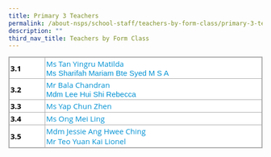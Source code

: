 ```yaml
---
title: Primary 3 Teachers
permalink: /about-nsps/school-staff/teachers-by-form-class/primary-3-teachers
description: ""
third_nav_title: Teachers by Form Class
---
```

<table border="0" cellspacing="1" cellpadding="5" class="iveo_table ives_tab_simple3 ive_eobj_center" style="margin: auto auto 1em; outline: 0px; padding: 0px; border-collapse: collapse; clear: both; border: 1px solid rgb(170, 170, 170); font-family: &quot;Open Sans&quot;, sans-serif; color: rgb(0, 0, 0); font-size: 14.9996px; font-style: normal; font-variant-ligatures: normal; font-variant-caps: normal; font-weight: 400; letter-spacing: normal; orphans: 2; text-align: left; text-transform: none; white-space: normal; widows: 2; word-spacing: 0px; -webkit-text-stroke-width: 0px; background-color: rgb(255, 255, 255); text-decoration-thickness: initial; text-decoration-style: initial; text-decoration-color: initial;"><tbody style="margin: 0px; outline: 0px; padding: 0px; font-family: &quot;Open Sans&quot;, sans-serif;"><tr style="margin: 0px; outline: 0px; padding: 0px; font-family: &quot;Open Sans&quot;, sans-serif;"><td style="margin: 0px; outline: 0px; padding: 2px; text-align: left; border: 1px solid rgb(170, 170, 170); font-family: &quot;Open Sans&quot;, sans-serif; width: 100px;"><strong style="margin: 0px; outline: 0px; padding: 0px; font-family: &quot;Open Sans&quot;, sans-serif;">3.1</strong></td><td style="margin: 0px; outline: 0px; padding: 2px; text-align: left; border: 1px solid rgb(170, 170, 170); font-family: &quot;Open Sans&quot;, sans-serif; width: 700px;"><span style="margin: 0px; outline: 0px; padding: 0px; font-family: Calibri, sans-serif; font-size: 11pt; line-height: 15.6933px;"><a href="mailto:tan_yingru_matilda@moe.edu.sg" style="margin: 0px; outline: 0px; padding: 0px; font-family: &quot;Open Sans&quot;, sans-serif; color: rgb(1, 145, 211); text-decoration: none; font-weight: 400; cursor: pointer;"><span style="margin: 0px; outline: 0px; padding: 0px; font-family: Arial, sans-serif; background-image: initial; background-position: initial; background-size: initial; background-repeat: initial; background-attachment: initial; background-origin: initial; background-clip: initial;"></span></a></span><a href="mailto:tan_yingru_matilda@moe.edu.sg" class="" style="margin: 0px; outline: 0px; padding: 0px; font-family: &quot;Open Sans&quot;, sans-serif; color: rgb(1, 145, 211); text-decoration: none; font-weight: 400; cursor: pointer;"><span class="" style="margin: 0px; outline: 0px; padding: 0px; font-family: &quot;Open Sans&quot;, sans-serif;">Ms Tan Yingru Matilda</span></a><br style="margin: 0px; outline: 0px; padding: 0px; font-family: &quot;Open Sans&quot;, sans-serif;"><a href="mailto:sharifah_mariam_syed_m@moe.edu.sg" style="margin: 0px; outline: 0px; padding: 0px; font-family: &quot;Open Sans&quot;, sans-serif; color: rgb(1, 145, 211); text-decoration: none; font-weight: 400; cursor: pointer;"><span style="margin: 0px; outline: 0px; padding: 0px; font-family: Arial, sans-serif; background-image: initial; background-position: initial; background-size: initial; background-repeat: initial; background-attachment: initial; background-origin: initial; background-clip: initial;">Ms Sharifah Mariam Bte Syed M S A</span></a><br style="margin: 0px; outline: 0px; padding: 0px; font-family: &quot;Open Sans&quot;, sans-serif;"></td></tr><tr style="margin: 0px; outline: 0px; padding: 0px; font-family: &quot;Open Sans&quot;, sans-serif;"><td style="margin: 0px; outline: 0px; padding: 2px; text-align: left; border: 1px solid rgb(170, 170, 170); font-family: &quot;Open Sans&quot;, sans-serif;"><strong style="margin: 0px; outline: 0px; padding: 0px; font-family: &quot;Open Sans&quot;, sans-serif;">3.2</strong></td><td style="margin: 0px; outline: 0px; padding: 2px; text-align: left; border: 1px solid rgb(170, 170, 170); font-family: &quot;Open Sans&quot;, sans-serif;"><a href="mailto:bala_chandran_thiruselvan@moe.edu.sg" target="" style="margin: 0px; outline: 0px; padding: 0px; font-family: &quot;Open Sans&quot;, sans-serif; color: rgb(1, 145, 211); text-decoration: none; font-weight: 400; cursor: pointer;">Mr Bala Chandran</a><br style="margin: 0px; outline: 0px; padding: 0px; font-family: &quot;Open Sans&quot;, sans-serif;"><a href="mailto:lee_hui_shi_rebecca@moe.edu.sg" style="margin: 0px; outline: 0px; padding: 0px; font-family: &quot;Open Sans&quot;, sans-serif; color: rgb(1, 145, 211); text-decoration: none; font-weight: 400; cursor: pointer;"><span style="margin: 0px; outline: 0px; padding: 0px; font-family: Arial, sans-serif; background-image: initial; background-position: initial; background-size: initial; background-repeat: initial; background-attachment: initial; background-origin: initial; background-clip: initial;">Mdm Lee Hui Shi Rebecca</span></a><br style="margin: 0px; outline: 0px; padding: 0px; font-family: &quot;Open Sans&quot;, sans-serif;"></td></tr><tr style="margin: 0px; outline: 0px; padding: 0px; font-family: &quot;Open Sans&quot;, sans-serif;"><td style="margin: 0px; outline: 0px; padding: 2px; text-align: left; border: 1px solid rgb(170, 170, 170); font-family: &quot;Open Sans&quot;, sans-serif;"><strong style="margin: 0px; outline: 0px; padding: 0px; font-family: &quot;Open Sans&quot;, sans-serif;">3.3</strong></td><td style="margin: 0px; outline: 0px; padding: 2px; text-align: left; border: 1px solid rgb(170, 170, 170); font-family: &quot;Open Sans&quot;, sans-serif;"><span style="margin: 0px; outline: 0px; padding: 0px; font-family: &quot;Open Sans&quot;, sans-serif; font-size: 14.9996px;"><a href="mailto:yap_chun_zhen@moe.edu.sg" target="" style="margin: 0px; outline: 0px; padding: 0px; font-family: &quot;Open Sans&quot;, sans-serif; color: rgb(1, 145, 211); text-decoration: none; font-weight: 400; cursor: pointer;">Ms Yap Chun Zhen&nbsp;</a></span><br style="margin: 0px; outline: 0px; padding: 0px; font-family: &quot;Open Sans&quot;, sans-serif;"></td></tr><tr style="margin: 0px; outline: 0px; padding: 0px; font-family: &quot;Open Sans&quot;, sans-serif;"><td style="margin: 0px; outline: 0px; padding: 2px; text-align: left; border: 1px solid rgb(170, 170, 170); font-family: &quot;Open Sans&quot;, sans-serif;"><strong style="margin: 0px; outline: 0px; padding: 0px; font-family: &quot;Open Sans&quot;, sans-serif;">3.4</strong></td><td style="margin: 0px; outline: 0px; padding: 2px; text-align: left; border: 1px solid rgb(170, 170, 170); font-family: &quot;Open Sans&quot;, sans-serif;"><span style="margin: 0px; outline: 0px; padding: 0px; font-family: Calibri, sans-serif; font-size: 11pt; line-height: 15.6933px;"><a href="mailto:ong_mei_ling@moe.edu.sg" style="margin: 0px; outline: 0px; padding: 0px; font-family: &quot;Open Sans&quot;, sans-serif; color: rgb(1, 145, 211); text-decoration: none; font-weight: 400; cursor: pointer;"><span style="margin: 0px; outline: 0px; padding: 0px; font-family: Arial, sans-serif; background-image: initial; background-position: initial; background-size: initial; background-repeat: initial; background-attachment: initial; background-origin: initial; background-clip: initial;"></span></a></span><a href="mailto:ong_mei_ling@moe.edu.sg" class="" style="margin: 0px; outline: 0px; padding: 0px; font-family: &quot;Open Sans&quot;, sans-serif; color: rgb(1, 145, 211); text-decoration: none; font-weight: 400; cursor: pointer;"><span class="" style="margin: 0px; outline: 0px; padding: 0px; font-family: &quot;Open Sans&quot;, sans-serif;">Ms Ong Mei Ling</span></a><br style="margin: 0px; outline: 0px; padding: 0px; font-family: &quot;Open Sans&quot;, sans-serif;"></td></tr><tr style="margin: 0px; outline: 0px; padding: 0px; font-family: &quot;Open Sans&quot;, sans-serif;"><td style="margin: 0px; outline: 0px; padding: 2px; text-align: left; border: 1px solid rgb(170, 170, 170); font-family: &quot;Open Sans&quot;, sans-serif;"><strong style="margin: 0px; outline: 0px; padding: 0px; font-family: &quot;Open Sans&quot;, sans-serif;">3.5</strong></td><td style="margin: 0px; outline: 0px; padding: 2px; text-align: left; border: 1px solid rgb(170, 170, 170); font-family: &quot;Open Sans&quot;, sans-serif;"><span style="margin: 0px; outline: 0px; padding: 0px; font-family: &quot;Open Sans&quot;, sans-serif; font-size: 14.9996px;"><a href="mailto:Jessie_Eng@moe.edu.sg" target="" style="margin: 0px; outline: 0px; padding: 0px; font-family: &quot;Open Sans&quot;, sans-serif; color: rgb(1, 145, 211); text-decoration: none; font-weight: 400; cursor: pointer;"><span style="margin: 0px; outline: 0px; padding: 0px; font-family: &quot;Open Sans&quot;, sans-serif; line-height: 16.0496px;"><span style="margin: 0px; outline: 0px; padding: 0px; font-family: &quot;Open Sans&quot;, sans-serif; background-image: initial; background-position: initial; background-size: initial; background-repeat: initial; background-attachment: initial; background-origin: initial; background-clip: initial;"></span></span><span class="" style="margin: 0px; outline: 0px; padding: 0px; font-family: &quot;Open Sans&quot;, sans-serif;"></span>Mdm Jessie Ang Hwee Ching</a><br style="margin: 0px; outline: 0px; padding: 0px; font-family: &quot;Open Sans&quot;, sans-serif;"><a href="mailto:Teo_Yuan_Kai_Lionel@moe.edu.sg" target="" style="margin: 0px; outline: 0px; padding: 0px; font-family: &quot;Open Sans&quot;, sans-serif; color: rgb(1, 145, 211); text-decoration: none; font-weight: 400; cursor: pointer;">Mr Teo Yuan Kai Lionel&nbsp;&nbsp;</a></span></td></tr></tbody></table>